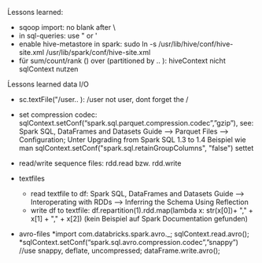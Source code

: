 Ĺessons learned:
* sqoop import: no blank after \
* in sql-queries: use " or '
* enable hive-metastore in spark: sudo ln -s /usr/lib/hive/conf/hive-site.xml /usr/lib/spark/conf/hive-site.xml
* für sum/count/rank () over (partitioned by .. ): hiveContext nicht sqlContext nutzen


Ĺessons learned data I/O
* sc.textFile("/user.. ): /user not user, dont forget the / 
* set compression codec:  sqlContext.setConf(“spark.sql.parquet.compression.codec”,”gzip”), see: Spark SQL, DataFrames and Datasets Guide --> Parquet Files --> Configuration; Unter Upgrading from Spark SQL 1.3 to 1.4 Beispiel wie man sqlContext.setConf("spark.sql.retainGroupColumns", "false") settet
* read/write sequence files: rdd.read bzw. rdd.write

* textfiles
    * read textfile to df: Spark SQL, DataFrames and Datasets Guide --> Interoperating with RDDs --> Inferring the Schema Using Reflection
    * write df to textfile: df.repartition(1).rdd.map(lambda x: str(x[0])+ "," + x[1] + "," + x[2]) (kein Beispiel auf Spark Documentation gefunden)


* avro-files
    *import com.databricks.spark.avro._;
     sqlContext.read.avro(<path to location>);
    *sqlContext.setConf(“spark.sql.avro.compression.codec”,”snappy”) //use snappy, deflate, uncompressed;
     dataFrame.write.avro(<path to location>);

